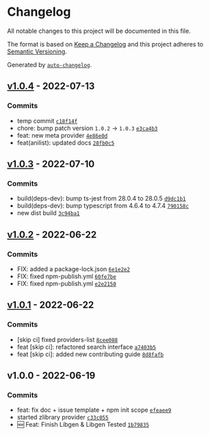 # Changelog

All notable changes to this project will be documented in this file.

The format is based on [Keep a Changelog](https://keepachangelog.com/en/1.0.0/)
and this project adheres to [Semantic Versioning](https://semver.org/spec/v2.0.0.html).

Generated by [`auto-changelog`](https://github.com/CookPete/auto-changelog).

## [v1.0.4](https://github.com/consumet/consumet-extentions/compare/v1.0.3...v1.0.4) - 2022-07-13

### Commits

- temp commit [`c18f14f`](https://github.com/consumet/consumet-extentions/commit/c18f14fbb7559cc348388f3b3f65e6d09747ce4f)
- chore: bump patch version `1.0.2` -&gt; `1.0.3` [`e3ca4b3`](https://github.com/consumet/consumet-extentions/commit/e3ca4b34b2768310883de84e51ae65920b392860)
- feat: new meta provider [`4e86e0d`](https://github.com/consumet/consumet-extentions/commit/4e86e0d13253dda00100fdf1dff577ced711a127)
- feat(anilist): updated docs [`28fb0c5`](https://github.com/consumet/consumet-extentions/commit/28fb0c5a548d5cce120f7ea35680d1fa04ca89f4)

## [v1.0.3](https://github.com/consumet/consumet-extentions/compare/v1.0.2...v1.0.3) - 2022-07-10

### Commits

- build(deps-dev): bump ts-jest from 28.0.4 to 28.0.5 [`d9dc1b1`](https://github.com/consumet/consumet-extentions/commit/d9dc1b1eee719ed5a201907da23e57cd8e1c8471)
- build(deps-dev): bump typescript from 4.6.4 to 4.7.4 [`790158c`](https://github.com/consumet/consumet-extentions/commit/790158c1fb3b87759a92df53d3b1c2c616208b3b)
- new dist build [`3c94ba1`](https://github.com/consumet/consumet-extentions/commit/3c94ba11c23c0144f6c657f14c9a43e9a0965aaa)

## [v1.0.2](https://github.com/consumet/consumet-extentions/compare/v1.0.1...v1.0.2) - 2022-06-22

### Commits

- FIX: added a package-lock.json [`6e1e2e2`](https://github.com/consumet/consumet-extentions/commit/6e1e2e276c229504b83cd79b0301e4d7d2521859)
- FIX: fixed npm-publish.yml [`60fe7be`](https://github.com/consumet/consumet-extentions/commit/60fe7be235b24cfeb3a52b771fe3809a57f63498)
- FIX: fixed npm-publish.yml [`e2e2150`](https://github.com/consumet/consumet-extentions/commit/e2e2150ad6cb23752e0433a8ad034264f53c698a)

## [v1.0.1](https://github.com/consumet/consumet-extentions/compare/v1.0.0...v1.0.1) - 2022-06-22

### Commits

- [skip ci] fixed providers-list [`8cee088`](https://github.com/consumet/consumet-extentions/commit/8cee088102e31867f1084c726d74b6738f393b24)
- feat [skip ci]: refactored search interface [`a7403b5`](https://github.com/consumet/consumet-extentions/commit/a7403b5d4ab7f9fb594019f7ec1f5d96d70e6886)
- feat [skip ci]: added new contributing guide [`8d8fafb`](https://github.com/consumet/consumet-extentions/commit/8d8fafb2087abb003c83c8f1ac01ee98eda53fb3)

## v1.0.0 - 2022-06-19

### Commits

- feat: fix doc + issue template + npm init scope [`efeaee9`](https://github.com/consumet/consumet-extentions/commit/efeaee913d8a602cfb60468d4c5b1f46b24b8d26)
- started zlibrary provider [`c33c055`](https://github.com/consumet/consumet-extentions/commit/c33c055b3a2065e75f4571003e0267e7c0d240a5)
- 🆕 Feat: Finish Libgen & Libgen Tested [`1b79835`](https://github.com/consumet/consumet-extentions/commit/1b79835be747c8fbaee0656eeb0760c364cebc75)
